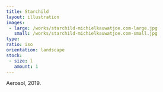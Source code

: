 ```yaml
---
title: Starchild
layout: illustration
images:
 - large: /works/starchild-michielkauwatjoe.com-large.jpg
   small: /works/starchild-michielkauwatjoe.com-small.jpg
type: 
ratio: iso
orientation: landscape
stock:
 - size: l 
   amount: 1
---
```


Aerosol, 2019.
